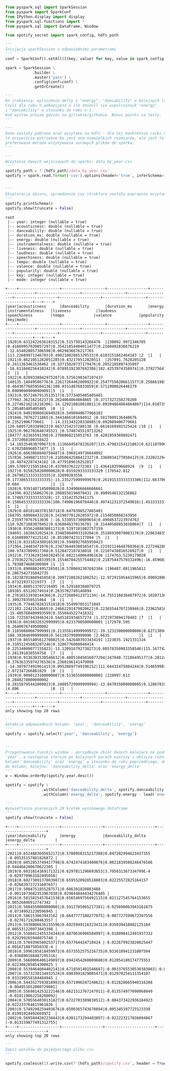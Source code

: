 ```python
from pyspark.sql import SparkSession
from pyspark import SparkConf
from IPython.display import display
from pyspark.sql.functions import *
from pyspark.sql import DataFrame, Window

from spotify_secret import spark_config, hdfs_path

'''
Inicjacja sparkSession z odpowiednimi parametrami
'''
conf = SparkConf().setAll([(key, value) for key, value in spark_config.items()])

spark = SparkSession \
            .builder \
            .master('yarn') \
            .config(conf=conf) \
            .getOrCreate()
```


```python
'''
Do zrobienia: wyliczenie delty z "energy", "dancability" w kolejnych latach. 
Czyli dla roku n pokazujesz o ile zmienil sie wspolczynnik "energy"
i "dancebility" w stosunku do roku n-1. 
Kod wystaw proszę gdzies na gitlabie/githubie. Bonus points za testy.
'''
```


```python
'''
Dane zostały pobrane oraz wczytane na hdfs - dla tej konkretnie csvki nie jest
to oczywiście potrzebne bo jest ona niewielkich rozmiarów, ale jest to docelowo
preferowana metoda wczytywania surowych plików do sparka.
'''
```


```python
'''
Wczytanie danych wejściowych do sparka: data_by_year.csv
'''
spotify_path = f'{hdfs_path}/data_by_year.csv'
spotify = spark.read.format('csv').options(header='true', inferSchema='true').load(spotify_path)


'''
Eksploracja zbioru, sprawdzenie czy struktura została poprawnie wczytana (typy zmiennych).
'''
spotify.printSchema()
spotify.show(truncate = False)
```

    root
     |-- year: integer (nullable = true)
     |-- acousticness: double (nullable = true)
     |-- danceability: double (nullable = true)
     |-- duration_ms: double (nullable = true)
     |-- energy: double (nullable = true)
     |-- instrumentalness: double (nullable = true)
     |-- liveness: double (nullable = true)
     |-- loudness: double (nullable = true)
     |-- speechiness: double (nullable = true)
     |-- tempo: double (nullable = true)
     |-- valence: double (nullable = true)
     |-- popularity: double (nullable = true)
     |-- key: integer (nullable = true)
     |-- mode: integer (nullable = true)
    
    +----+------------------+-------------------+------------------+-------------------+-------------------+-------------------+-------------------+-------------------+------------------+-------------------+-------------------+---+----+
    |year|acousticness      |danceability       |duration_ms       |energy             |instrumentalness   |liveness           |loudness           |speechiness        |tempo             |valence            |popularity         |key|mode|
    +----+------------------+-------------------+------------------+-------------------+-------------------+-------------------+-------------------+-------------------+------------------+-------------------+-------------------+---+----+
    |1920|0.6312422636103152|0.515750143266476  |238092.9971346705 |0.41869957020057297|0.35421854404011477|0.2160492836676219 |-12.654020057306598|0.0829836676217765 |113.22689971346703|0.49821002865329533|0.6103151862464183 |2  |1   |
    |1921|0.8621051282051285|0.432170512820513  |257891.7628205128 |0.2411363461538462 |0.33715828737179476|0.2052185897435897 |-16.811660256410242|0.07895192307692306|102.42539743589741|0.37827564102564093|0.391025641025641  |2  |1   |
    |1922|0.8289338842975207|0.5756198347107437 |140135.14049586776|0.22617264462809922|0.25477550206611577|0.25666198347107444|-20.84008264462809 |0.46436776859504136|100.03314876033059|0.5711900826446279 |0.09090909090909091|5  |1   |
    |1923|0.9572467913513517|0.5773405405405401 |177942.36216216217|0.2624064864864865 |0.3717327250270269 |0.22746216216216206|-14.129210810810811|0.09394864864864867|114.01072972972973|0.6254924324324328 |5.205405405405405  |0  |1   |
    |1924|0.9401998601694928|0.5498940677966102 |191046.70762711865|0.3443466101694912 |0.5817009136440676 |0.23521906779661   |-14.231343220338985|0.092089406779661  |120.68957203389823|0.6637254237288138 |0.6610169491525424 |10 |1   |
    |1925|0.962701648745521 |0.5748745519713262 |184777.62365591398|0.2780860215053763 |0.4201959369892471 |0.2372068100358422 |-14.165354838709673|0.11166845878136207|115.47983154121863|0.6211870967741934 |2.6702508960573477 |5  |1   |
    |1926|0.6663868848758487|0.5969149736644092 |157836.34988713317|0.21050642588412327|0.33609341770504125|0.2320212942061703 |-18.48742287434162 |0.4779189616252817 |109.57097215951842|0.4370937622272383 |1.436418359668924  |9  |1   |
    |1927|0.9158258200000028|0.6559293333333329 |176542.812        |0.26790213333333335|0.32099203556      |0.17738653333333335|-15.235275999999976|0.26191533333333306|112.66370666666654|0.6696757333333335 |0.684              |1  |1   |
    |1928|0.9391407145098026|0.5349066666666661 |214396.03215686276|0.2088558196078431 |0.4909548132156862 |0.17465733333333328|-17.13142352941175 |0.15864533333333336|106.74906196078446|0.49741231372549016|1.4533333333333334 |1  |1   |
    |1929|0.6010148370136718|0.6478398527865401 |168795.60988433228|0.24190778128285972|0.2154050868243956 |0.2359770767613036 |-16.533055730809654|0.4904637223974763 |110.92671083070452|0.6368048370136701 |0.31440588853838064|7  |1   |
    |1930|0.9356248883881173|0.5197101802757159 |194691.10286320254|0.33485984093319204|0.35186930079003176|0.22063483563096506|-12.823486744432675|0.12019793213149518|109.9247884411452 |0.6160890774125142 |0.8510074231177094 |5  |1   |
    |1931|0.8331824380165301|0.5948927685950423 |171564.24483471076|0.23473644938016547|0.22192114648760364|0.22724628099173552|-16.509507231404942|0.4527522727272729 |108.97437809917368|0.5128472107438018 |0.22107438016528927|0  |1   |
    |1932|0.7733629156010245|0.6022140664961636 |174763.5230179028 |0.27836227621483395|0.15546704255754482|0.21875447570332496|-16.459603580562646|0.41988734015345264|110.47795268542204|0.5988533248081837 |1.7838874680306904 |1  |1   |
    |1933|0.8908802495726501|0.5700692307692304 |196407.0811965812 |0.2867542735042735 |0.18238781868945858|0.20972108262108252|-12.972915954415965|0.09092806267806268|112.59650427350425|0.5986485754985753 |6.873219373219373  |7  |1   |
    |1934|0.888513707216495 |0.529168384879725  |189385.65120274914|0.2635702749140894 |0.27616513938144366|0.21272680412371134|-14.755116838487972|0.10207130584192432|115.40552920962193|0.558806013745705  |1.309278350515464  |0  |1   |
    |1935|0.7794678283151818|0.554997053171045  |221102.22421524665|0.24662291479820622|0.22365544707238946|0.2296258167841127 |-15.405760409993599|0.3550445227418322 |110.72258744394634|0.5445181934657274 |1.3721973094170403 |7  |1   |
    |1936|0.6019832632999995|0.6233780500000001 |172978.595        |0.2640076749500002 |0.11850880667999991|0.21355614999999972|-19.123150000000006|0.6271309499999987 |108.39304699999988|0.5612937999999996 |2.6635             |1  |1   |
    |1937|0.8655405612708025|0.5426403933434191 |223035.1921331316 |0.31051245083207246|0.3286776088048414 |0.22534009077155823|-13.120916792738273|0.08578350983358546|115.16774281391821|0.5850388804841145 |3.281391830559758  |7  |1   |
    |1938|0.9136303530546632|0.48051045016077204|247940.72186495177|0.2812483922829584 |0.37636335974276536|0.2360196141479098 |-14.307977491961415|0.09528697749196152|111.64432475884244|0.5146599839228292 |2.072347266881029  |0  |1   |
    |1939|0.9090123100000007|0.5136558000000002 |220997.613        |0.2848278000000002 |0.28158795441000023|0.24085729999999994|-13.847035000000005|0.12867819999999994|113.32418199999996|0.5612246999999995 |4.096              |0  |1   |
    +----+------------------+-------------------+------------------+-------------------+-------------------+-------------------+-------------------+-------------------+------------------+-------------------+-------------------+---+----+
    only showing top 20 rows
    



```python
'''
Selekcja odpowiednich kolumn: 'year', 'danceability', 'energy'
'''
spotify = spotify.select('year', 'danceability', 'energy')


'''
Przygotowanie funckji window - porządkuje zbiór danych malejąco na podstawie kolumny
'year', a następnie iteruje po kolejnych parach wierszy i oblicza różnicę wartości
kolumn 'danceability' oraz 'energy' w stosunku do roku poprzedniego, dodając wyniki
do kolumn, kolejno: 'danceability_delta' oraz 'energy_delta'
'''
w = Window.orderBy(spotify.year.desc())

spotify = spotify \
                .withColumn('danceability_delta', spotify.danceability - lead('danceability').over(w)) \
                .withColumn('energy_delta', spotify.energy - lead('energy').over(w))

'''
Wyświetlenie pierwszych 20 krotek wynikowego dataframe
'''
spotify.show(truncate = False)
```

    +----+------------------+------------------+----------------------+---------------------+
    |year|danceability      |energy            |danceability_delta    |energy_delta         |
    +----+------------------+------------------+----------------------+---------------------+
    |2021|0.6524883695652172|0.5788958315217388|0.047202994623437355  |-0.09535157881826872 |
    |2020|0.6052853749417798|0.6742474103400076|0.0021839580246476586 |0.044466280670622305 |
    |2019|0.6031014169171321|0.6297811296693853|3.705031367334799E-4  |-0.029770963182495058|
    |2018|0.6027309137803987|0.6595520928518803|0.02225572825164157   |-0.026839727231607657|
    |2017|0.5804751855287571|0.686391820083488 |-0.0011073602353967038|0.029844844434276485 |
    |2016|0.5815825457641538|0.6565469756492115|0.021127545764153655  |0.06526846912747342  |
    |2015|0.5604550000000001|0.5912785065217381|-0.025698063943161875 |-0.07349921230596945 |
    |2014|0.586153063943162 |0.6647777188277075|-0.007727599672397556 |-0.02781719280463557 |
    |2013|0.5938806636155596|0.6925949116323431|0.035039418082125184  |0.005531220973843398 |
    |2012|0.5588412455334344|0.6870636906584997|-0.018098412491937332 |0.029299265948075748 |
    |2011|0.5769396580253717|0.657764424710424 |-0.022679923820625447 |4.091671887505033E-4 |
    |2010|0.5996195818459972|0.6573552575216735|0.033618941231007504  |-0.036890168487295316|
    |2009|0.5660006406149897|0.6942454260089688|0.012054180174775553  |0.022386285854300025 |
    |2008|0.5539464604402141|0.6718591401546687|-0.0033765530530383003|-0.018540042753878327|
    |2007|0.5573230134932524|0.6903991829085471|0.012970254111354107  |0.033199558184484945 |
    |2006|0.5443527593818983|0.6571996247240621|-0.012628665940316308 |-0.004951652000729001|
    |2005|0.5569814253222146|0.6621512767247911|-0.013574977690968049 |-0.010119062258260092|
    |2004|0.5705564030131827|0.6722703389830512|-0.004373422936184923 |0.022233764615961826 |
    |2003|0.5749298259493676|0.6500365743670894|0.005345397725523338  |0.01991924492669972  |
    |2002|0.5695844282238443|0.6301173294403897|-0.022223217036094867 |-0.013159877491312755|
    +----+------------------+------------------+----------------------+---------------------+
    only showing top 20 rows
    



```python
'''
Zapis wyników do pojedynczego pliku csv
'''

spotify.coalesce(1).write.csv(f'{hdfs_path}/spotify.csv', header = True)

```
